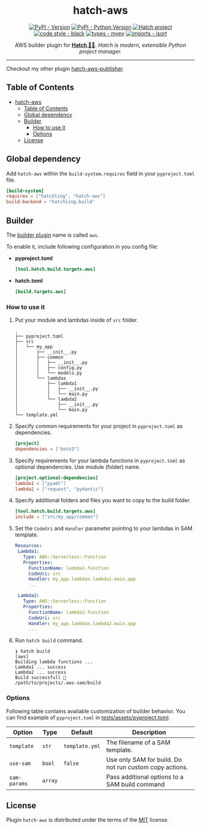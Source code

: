 <!-- markdownlint-disable-file no-inline-html first-line-h1 -->
<div align="center">

# hatch-aws

[![PyPI - Version](https://img.shields.io/pypi/v/hatch-aws.svg)](https://pypi.org/project/hatch-aws) [![PyPI - Python Version](https://img.shields.io/pypi/pyversions/hatch-aws.svg)](https://pypi.org/project/hatch-aws) [![Hatch project](https://img.shields.io/badge/%F0%9F%A5%9A-Hatch-4051b5.svg)](https://github.com/pypa/hatch) [![code style - black](https://img.shields.io/badge/code%20style-black-000000.svg)](https://github.com/psf/black) [![types - mypy](https://img.shields.io/badge/types-Mypy-blue.svg)](https://github.com/python/mypy) [![imports - isort](https://img.shields.io/badge/imports-isort-ef8336.svg)](https://github.com/pycqa/isort)

AWS builder plugin for **[Hatch 🥚🐍](<https://hatch.pypa.io/latest/>)**.
*Hatch is modern, extensible Python project manager.*

</div>

---

Checkout my other plugin [hatch-aws-publisher](https://github.com/aka-raccoon/hatch-aws-publisher).

## Table of Contents

- [hatch-aws](#hatch-aws)
   - [Table of Contents](#table-of-contents)
   - [Global dependency](#global-dependency)
   - [Builder](#builder)
      - [How to use it](#how-to-use-it)
      - [Options](#options)
   - [License](#license)

## Global dependency

Add `hatch-aws` within the `build-system.requires` field in your `pyproject.toml` file.

```toml
[build-system]
requires = ["hatchling", "hatch-aws"]
build-backend = "hatchling.build"
```

## Builder

The [builder plugin](https://hatch.pypa.io/latest/plugins/builder/reference/) name is called `aws`.

To enable it, include following configuration in you config file:

- **pyproject.toml**

    ```toml
    [tool.hatch.build.targets.aws]
    ```

- **hatch.toml**

    ```toml
    [build.targets.aws]
    ```

### How to use it

1. Put your module and lambdas inside of `src` folder.

   ```shell
   .
   ├── pyproject.toml
   ├── src
   │   └── my_app
   │       ├── __init__.py
   │       ├── common
   │       │   ├── __init__.py
   │       │   ├── config.py
   │       │   └── models.py
   │       └── lambdas
   │           ├── lambda1
   │           │   ├── __init__.py
   │           │   └── main.py
   │           └── lambda2
   │               ├── __init__.py
   │               └── main.py
   └── template.yml
   ```

2. Specify common requirements for your project in `pyproject.toml` as dependencies.

   ```toml
   [project]
   dependencies = ["boto3"]
   ```

3. Specify requirements for your lambda functions in `pyproject.toml` as optional dependencies. Use module (folder) name.

   ```toml
   [project.optional-dependencies]
   lambda1 = ["pyaml"]
   lambda2 = ["request", "pydantic"]
   ```

4. Specify additional folders and files you want to copy to the build folder.

   ```toml
   [tool.hatch.build.targets.aws]
   include = ["src/my_app/common"]
   ```

5. Set the `CodeUri` and `Handler` parameter pointing to your lambdas in SAM template.

   ```yaml
   Resources:
    Lambda1:
      Type: AWS::Serverless::Function
      Properties:
        FunctionName: lambda1-function
        CodeUri: src
        Handler: my_app.lambdas.lambda1.main.app
        ...

    Lambda2:
      Type: AWS::Serverless::Function
      Properties:
        FunctionName: lambda2-function
        CodeUri: src
        Handler: my_app.lambdas.lambda2.main.app
        ...
   ```

6. Run `hatch build` command.

   ```shell
   ❯ hatch build
   [aws]
   Building lambda functions ...
   Lambda1 ... success
   Lambda2 ... success
   Build successfull 🚀
   /path/to/projects/.aws-sam/build
   ```

### Options

Following table contains available customization of builder behavior. You can find example of `pyproject.toml` in [tests/assets/pyproject.toml](https://github.com/aka-raccoon/hatch-aws/blob/main/tests/assets/pyproject.toml).

| Option       | Type    | Default        | Description                                             |
| ------------ | ------- | -------------- | ------------------------------------------------------- |
| `template`   | `str`   | `template.yml` | The filename of a SAM template.                         |
| `use-sam`    | `bool`  | `false`        | Use only SAM for build. Do not run custom copy actions. |
| `sam-params` | `array` |                | Pass additional options to a SAM build command          |

## License

Plugin `hatch-aws` is distributed under the terms of the [MIT](https://spdx.org/licenses/MIT.html) license.
